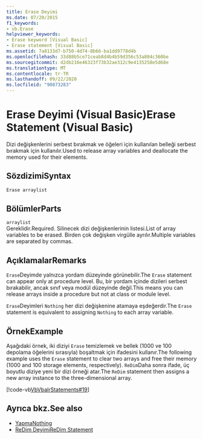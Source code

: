 ```yaml
---
title: Erase Deyimi
ms.date: 07/20/2015
f1_keywords:
- vb.Erase
helpviewer_keywords:
- Erase keyword [Visual Basic]
- Erase statement [Visual Basic]
ms.assetid: 7a8133d7-b750-4d74-8b66-ba1dd9778d4b
ms.openlocfilehash: 33d88b5ce71ceab8d4b4b59d356c53a804c360be
ms.sourcegitcommit: d2db216e46323f73b32ae312c9e4135258e5d68e
ms.translationtype: MT
ms.contentlocale: tr-TR
ms.lasthandoff: 09/22/2020
ms.locfileid: "90873283"
---
```

# <a name="erase-statement-visual-basic"></a><span data-ttu-id="d0b48-102">Erase Deyimi (Visual Basic)</span><span class="sxs-lookup"><span data-stu-id="d0b48-102">Erase Statement (Visual Basic)</span></span>

<span data-ttu-id="d0b48-103">Dizi değişkenlerini serbest bırakmak ve öğeleri için kullanılan belleği serbest bırakmak için kullanılır.</span><span class="sxs-lookup"><span data-stu-id="d0b48-103">Used to release array variables and deallocate the memory used for their elements.</span></span>  
  
## <a name="syntax"></a><span data-ttu-id="d0b48-104">Sözdizimi</span><span class="sxs-lookup"><span data-stu-id="d0b48-104">Syntax</span></span>  
  
```vb  
Erase arraylist  
```  
  
## <a name="parts"></a><span data-ttu-id="d0b48-105">Bölümler</span><span class="sxs-lookup"><span data-stu-id="d0b48-105">Parts</span></span>  

 `arraylist`  
 <span data-ttu-id="d0b48-106">Gereklidir.</span><span class="sxs-lookup"><span data-stu-id="d0b48-106">Required.</span></span> <span data-ttu-id="d0b48-107">Silinecek dizi değişkenlerinin listesi.</span><span class="sxs-lookup"><span data-stu-id="d0b48-107">List of array variables to be erased.</span></span> <span data-ttu-id="d0b48-108">Birden çok değişken virgülle ayrılır.</span><span class="sxs-lookup"><span data-stu-id="d0b48-108">Multiple variables are separated by commas.</span></span>  
  
## <a name="remarks"></a><span data-ttu-id="d0b48-109">Açıklamalar</span><span class="sxs-lookup"><span data-stu-id="d0b48-109">Remarks</span></span>  

 <span data-ttu-id="d0b48-110">`Erase`Deyimde yalnızca yordam düzeyinde görünebilir.</span><span class="sxs-lookup"><span data-stu-id="d0b48-110">The `Erase` statement can appear only at procedure level.</span></span> <span data-ttu-id="d0b48-111">Bu, bir yordam içinde dizileri serbest bırakabilir, ancak sınıf veya modül düzeyinde değil.</span><span class="sxs-lookup"><span data-stu-id="d0b48-111">This means you can release arrays inside a procedure but not at class or module level.</span></span>  
  
 <span data-ttu-id="d0b48-112">`Erase`Deyimleri `Nothing` her dizi değişkenine atamaya eşdeğerdir.</span><span class="sxs-lookup"><span data-stu-id="d0b48-112">The `Erase` statement is equivalent to assigning `Nothing` to each array variable.</span></span>  
  
## <a name="example"></a><span data-ttu-id="d0b48-113">Örnek</span><span class="sxs-lookup"><span data-stu-id="d0b48-113">Example</span></span>  

 <span data-ttu-id="d0b48-114">Aşağıdaki örnek, iki diziyi `Erase` temizlemek ve bellek (1000 ve 100 depolama öğelerini sırasıyla) boşaltmak için ifadesini kullanır.</span><span class="sxs-lookup"><span data-stu-id="d0b48-114">The following example uses the `Erase` statement to clear two arrays and free their memory (1000 and 100 storage elements, respectively).</span></span> <span data-ttu-id="d0b48-115">`ReDim`Daha sonra ifade, üç boyutlu diziye yeni bir dizi örneği atar.</span><span class="sxs-lookup"><span data-stu-id="d0b48-115">The `ReDim` statement then assigns a new array instance to the three-dimensional array.</span></span>  
  
 [!code-vb[VbVbalrStatements#19](~/samples/snippets/visualbasic/VS_Snippets_VBCSharp/VbVbalrStatements/VB/Class1.vb#19)]  
  
## <a name="see-also"></a><span data-ttu-id="d0b48-116">Ayrıca bkz.</span><span class="sxs-lookup"><span data-stu-id="d0b48-116">See also</span></span>

- [<span data-ttu-id="d0b48-117">Yapma</span><span class="sxs-lookup"><span data-stu-id="d0b48-117">Nothing</span></span>](../nothing.md)
- [<span data-ttu-id="d0b48-118">ReDim Deyimi</span><span class="sxs-lookup"><span data-stu-id="d0b48-118">ReDim Statement</span></span>](redim-statement.md)

